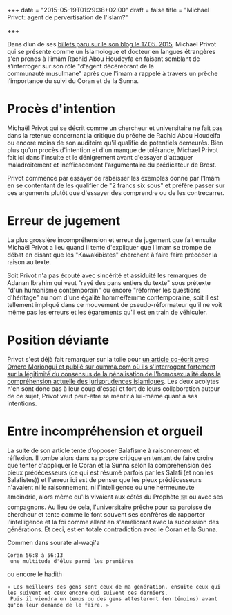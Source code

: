 +++
date = "2015-05-19T01:29:38+02:00"
draft = false
title = "Michael Privot: agent de pervertisation de l'islam?"

+++

Dans d’un de ses [billets paru sur le son blog le 17.05. 2015](http://www.xxiv-35.blogspot.be/2015/05/abou-houdeyfa-agent-de-decerebration-de.html), Michael Privot qui se présente comme un Islamologue et docteur en langues étrangères s'en prends à l’imâm Rachid Abou Houdeyfa en faisant semblant de s'interroger sur son rôle "d'agent décérébrant de la communauté musulmane" après que l'imam a rappelé à travers un prêche l'importance du suivi du Coran et de la Sunna.
<!--more-->

# Procès d'intention


Michaël Privot qui se décrit comme un chercheur et universitaire ne fait pas dans la retenue concernant la critique du prêche de Rachid Abou Houdeifa ou encore moins de son auditoire qu'il qualifie de potentiels demeurés. Bien plus qu'un procès d'intention et d'un manque de tolérance, Michael Privot fait ici dans l'insulte et le dénigrement avant d'essayer d'attaquer maladroitement et inefficacement l'argumentaire du prédicateur de Brest.

Privot commence par essayer de rabaisser les exemples donné par l'Imâm en se contentant de les qualifier de "2 francs six sous" et préfère passer sur ces arguments plutôt que d'essayer des comprendre ou de les contrecarrer.


# Erreur de jugement


La plus grossière incompréhension et erreur de jugement que fait ensuite Michaël Privot a lieu quand il tente d'expliquer que l'Imam se trompe de débat en disant que les "Kawakibistes" cherchent à faire faire précéder la raison au texte.

Soit Privot n'a pas écouté avec sincérité et assiduité les remarques de Adanan Ibrahim qui veut "rayé des pans entiers du texte" sous prétexte "d'un humanisme contemporain" ou encore "réformer les questions d'héritage" au nom d'une égalité homme/femme contemporaine, soit il est tellement impliqué dans ce mouvement de pseudo-réformateur qu'il ne voit même pas les erreurs et les égarements qu'il est en train de véhiculer.


# Position déviante


Privot s'est déjà fait remarquer sur la toile pour [un article co-écrit avec Omero Moriongui et publié sur oumma.com où ils s'interrogent fortement sur la légitimité du consensus de la pénalisation de l'homosexualité dans la compréhension actuelle des jurisprudences islamiques](http://oumma.com/15178/lhomosexualite-un-defi-theologique). Les deux acolytes n'en sont donc pas à leur coup d'essai et fort de leurs collaboration autour de ce sujet, Privot veut peut-être se mentir à lui-même quant à ses intentions.


# Entre incompréhension et orgueil


La suite de son article tente d'opposer Salafisme à raisonnement et réflexion. Il tombe alors dans sa propre critique en tentant de faire croire que tenter d'appliquer le Coran et la Sunna selon la compréhension des pieux prédécesseurs (ce qui est résumé parfois par les Salafi (et non les Salafistes)) et l'erreur ici est de penser que les pieux prédécesseurs n'avaient ni le raisonnement, ni l'intelligence ou une hérmeuneute amoindrie, alors même qu'ils vivaient aux côtés du Prophète ﷺ ou avec ses compagnons. Au lieu de cela, l'universitaire prêche pour sa paroisse de chercheur et tente comme le font souvent ses confrères de rapporter l'intelligence et la foi comme allant en s'améliorant avec la succession des générations. Et ceci, est en totale contradiction avec le Coran et la Sunna.

Commen dans sourate al-waqi'a
    
    Coran 56:8 à 56:13
     une multitude d'élus parmi les premières

ou encore le hadith

    « Les meilleurs des gens sont ceux de ma génération, ensuite ceux qui les suivent et ceux encore qui suivent ces derniers.
     Puis il viendra un temps ou des gens attesteront (en témoins) avant qu'on leur demande de le faire. »

